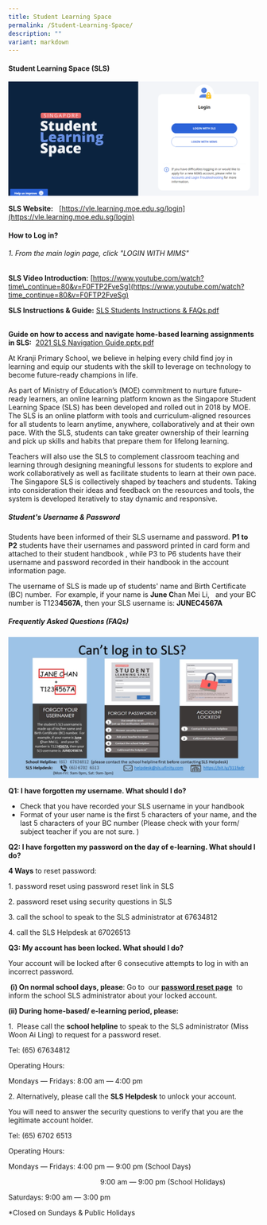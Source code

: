 ```yaml
---
title: Student Learning Space
permalink: /Student-Learning-Space/
description: ""
variant: markdown
---
```

#### **Student Learning Space (SLS)**

![](/images/SLS_main_page_login.png)

**SLS Website:**  **[](https://learning.moe.edu.sg/)** [https://vle.learning.moe.edu.sg/login](https://vle.learning.moe.edu.sg/login)  
 
#### **How to Log in?**

###### 1. From the main login page, click "LOGIN WITH MIMS"
  
**SLS Video Introduction:** [https://www.youtube.com/watch?time\_continue=80&v=F0FTP2FveSg](https://www.youtube.com/watch?time_continue=80&v=F0FTP2FveSg)  
 
**SLS Instructions & Guide:** [SLS Students Instructions & FAQs.pdf](/files/Our%20Curriculum/Departments/ICT/Student%20Learning%20Space/SLS%20Students%20Instructions%20&%20FAQs.pdf)

**[](https://static.learning.moe.edu.sg/UserGuide/login-troubleshooting.html#)**  
**Guide on how to access and navigate home-based learning assignments in SLS:**  [2021 SLS Navigation Guide.pptx.pdf](/files/Our%20Curriculum/Departments/ICT/Student%20Learning%20Space/2021%20SLS%20Navigation%20Guide.pdf)  

At Kranji Primary School, we believe in helping every child find joy in learning and equip our students with the skill to leverage on technology to become future-ready champions in life.

  

As part of Ministry of Education’s (MOE) commitment to nurture future-ready learners, an online learning platform known as the Singapore Student Learning Space (SLS) has been developed and rolled out in 2018 by MOE. The SLS is an online platform with tools and curriculum-aligned resources for all students to learn anytime, anywhere, collaboratively and at their own pace. With the SLS, students can take greater ownership of their learning and pick up skills and habits that prepare them for lifelong learning.       

  
Teachers will also use the SLS to complement classroom teaching and learning through designing meaningful lessons for students to explore and work collaboratively as well as facilitate students to learn at their own pace.   The Singapore SLS is collectively shaped by teachers and students. Taking into consideration their ideas and feedback on the resources and tools, the system is developed iteratively to stay dynamic and responsive.  

##### **Student's Username & Password**


Students have been informed of their SLS username and password. **P1 to P2** students have their usernames and password printed in card form and attached to their student handbook , while P3 to P6 students have their username and password recorded in their handbook in the account information page.   
  
The username of SLS is made up of students' name and Birth Certificate (BC) number.  For example, if your name is **June C**han Mei Li,   and your BC number is T123**4567A**, then your SLS username is: **JUNEC4567A**

##### **Frequently Asked Questions (FAQs)**

![](/images/Our%20Curriculum/Departments/ICT/Student%20Learning%20Space/S2.jpg)

**Q1: I have forgotten my username. What should I do?**   

*   Check that you have recorded your SLS username in your handbook
*   Format of your user name is the first 5 characters of your name, and the last 5 characters of your BC number (Please check with your form/ subject teacher if you are not sure. )

  

**Q2: I have forgotten my password on the day of e-learning. What should I do?**

**4 Ways** to reset password:

1\. password reset using password reset link in SLS

2\. password reset using security questions in SLS

3. call the school to speak to the SLS administrator at 67634812

4\. call the SLS Helpdesk at 67026513 

  

**Q3: My account has been locked. What should I do?** 

Your account will be locked after 6 consecutive attempts to log in with an incorrect password. 

 **(i) On normal school days, please**: Go to  our **[password reset page](http://go.gov.sg/passwordresetform)**  to inform the school SLS administrator about your locked account. 

**(ii) During home-based/ e-learning period, please:**

1.  Please call the **school helpline** to speak to the SLS administrator (Miss Woon Ai Ling) to request for a password reset.

Tel: (65) 67634812

Operating Hours: 

Mondays ― Fridays: 8:00 am ― 4:00 pm  

2\. Alternatively, please call the **SLS Helpdesk** to unlock your account. 

You will need to answer the security questions to verify that you are the legitimate account holder. 

Tel: (65) 6702 6513 

Operating Hours:

Mondays ― Fridays: 4:00 pm ― 9:00 pm (School Days)

                                               9:00 am ― 9:00 pm (School Holidays)

Saturdays: 9:00 am ― 3:00 pm 

\*Closed on Sundays & Public Holidays